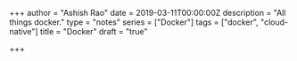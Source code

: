 +++
author = "Ashish Rao"
date = 2019-03-11T00:00:00Z
description = "All things docker."
type = "notes"
series = ["Docker"]
tags = ["docker", "cloud-native"]
title = "Docker"
draft = "true"

+++
